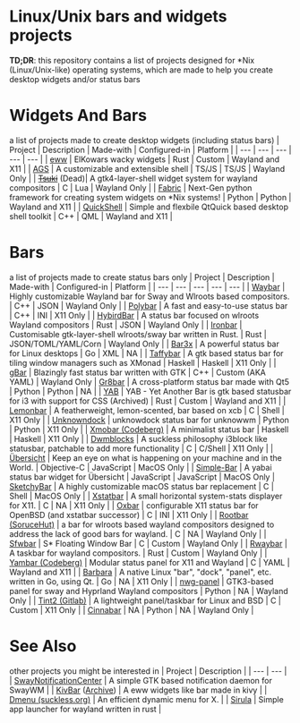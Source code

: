 # Linux/Unix bars and widgets projects
**TD;DR**: this repository contains a list of projects designed for *Nix (Linux/Unix-like) operating systems, which are made to help you create desktop widgets and/or status bars
# Widgets And Bars
a list of projects made to create desktop widgets (including status bars)
| Project | Description | Made-with | Configured-in | Platform |
| --- | --- | --- | --- | --- |
| [eww](https://github.com/elkowar/eww) | ElKowars wacky widgets | Rust | Custom | Wayland and X11 |
| [AGS](https://github.com/Aylur/ags) | A customizable and extensible shell | TS/JS | TS/JS | Wayland Only |
| ~~[Tsuki](https://github.com/thomascft/tsuki)~~ (Dead)| A gtk4-layer-shell widget system for wayland compositors | C | Lua | Wayland Only |
| [Fabric](https://github.com/Fabric-Development/fabric) | Next-Gen python framework for creating system widgets on *Nix systems! | Python | Python | Wayland and X11 |
| [QuickShell](https://github.com/outfoxxed/quickshell) |  Simple and flexbile QtQuick based desktop shell toolkit | C++ | QML | Wayland and X11 |


# Bars
a list of projects made to create status bars only
| Project | Description | Made-with | Configured-in | Platform |
| --- | --- | --- | --- | --- |
| [Waybar](https://github.com/Alexays/Waybar) | Highly customizable Wayland bar for Sway and Wlroots based compositors. | C++ | JSON | Wayland Only |
| [Polybar](https://github.com/polybar/polybar) | A fast and easy-to-use status bar | C++ | INI | X11 Only |
| [HybirdBar](https://github.com/vars1ty/HybridBar) | A status bar focused on wlroots Wayland compositors | Rust | JSON | Wayland Only |
| [Ironbar](https://github.com/JakeStanger/ironbar) | Customisable gtk-layer-shell wlroots/sway bar written in Rust. | Rust | JSON/TOML/YAML/Corn | Wayland Only |
| [Bar3x](https://github.com/ShimmerGlass/bar3x) | A powerful status bar for Linux desktops | Go | XML | NA |
| [Taffybar](https://github.com/taffybar/taffybar) | A gtk based status bar for tiling window managers such as XMonad | Haskell | Haskell | X11 Only |
| [gBar](https://github.com/scorpion-26/gBar) | Blazingly fast status bar written with GTK | C++ | Custom (AKA YAML) | Wayland Only
| [Gr8bar](https://github.com/TSedlar/gr8bar) | A cross-platform status bar made with Qt5 | Python | Python | NA |
| [YAB](https://github.com/PolyMeilex/YetAnotherBar) | YAB - Yet Another Bar is gtk based statusbar for i3 with support for CSS (Archived) | Rust | Custom | Wayland and X11 |
| [Lemonbar](https://github.com/LemonBoy/bar) | A featherweight, lemon-scented, bar based on xcb | C | Shell | X11 Only |
| [Unknowndock](https://github.com/J-CITY/unknowdock) | unknowdock status bar for unknowwm | Python | Python | X11 Only |
| [Xmobar (Codeberg)](https://codeberg.org/xmobar/xmobar) | A minimalist status bar | Haskell | Haskell | X11 Only |
| [Dwmblocks](https://github.com/torrinfail/dwmblocks) | A suckless philosophy i3block like statusbar, patchable to add more functionality | C | C/Shell | X11 Only |
| [Übersicht](https://github.com/felixhageloh/uebersicht) | Keep an eye on what is happening on your machine and in the World. | Objective-C | JavaScript | MacOS Only |
| [Simple-Bar](https://github.com/Jean-Tinland/simple-bar) | A yabai status bar widget for Übersicht | JavaScript | JavaScript | MacOS Only
| [SketchyBar](https://github.com/FelixKratz/SketchyBar) | A highly customizable macOS status bar replacement | C | Shell | MacOS Only |
| [Xstatbar](https://github.com/ryanflannery/xstatbar) |  A small horizontal system-stats displayer for X11. | C | NA | X11 Only |
| [Oxbar](https://github.com/ryanflannery/oxbar) |  configurable X11 status bar for OpenBSD (and xstatbar successor) | C | INI | X11 Only |
| [Rootbar (SoruceHut)](https://hg.sr.ht/~scoopta/rootbar) | a bar for wlroots based wayland compositors designed to address the lack of good bars for wayland. | C | NA | Wayland Only |
| [Sfwbar](https://github.com/LBCrion/sfwbar) | S* Floating Window Bar | C | Custom | Wayland Only |
| [Rwaybar](https://github.com/danieldg/rwaybar) | A taskbar for wayland compositors. | Rust | Custom | Wayland Only |
| [Yambar (Codeberg)](https://codeberg.org/dnkl/yambar) | Modular status panel for X11 and Wayland | C | YAML | Wayland and X11 |
| [Barbara](https://github.com/seeruk/barbara) | A native Linux "bar", "dock", "panel", etc. written in Go, using Qt. | Go | NA | X11 Only |
| [nwg-panel](https://github.com/nwg-piotr/nwg-panel) | GTK3-based panel for sway and Hyprland Wayland compositors | Python | NA | Wayland Only |
| [Tint2 (Gitlab)](https://gitlab.com/o9000/tint2) | A lightweight panel/taskbar for Linux and BSD | C | Custom | X11 Only |
| [Cinnabar](https://github.com/mswiger/cinnabar) | NA | Python | NA | Wayland Only |

# See Also
other projects you might be interested in
| Project | Description |
| --- | --- |
| [SwayNotificationCenter](https://github.com/ErikReider/SwayNotificationCenter) | A simple GTK based notification daemon for SwayWM |
| [KivBar](https://github.com/T-Dynamos/KivBar) ([Archive](https://github.com/its-darsh/KivBar)) | A eww widgets like bar made in kivy |
| [Dmenu (suckless.org)](https://tools.suckless.org/dmenu) | An efficient dynamic menu for X. |
| [Sirula](https://github.com/DorianRudolph/sirula) | Simple app launcher for wayland written in rust |
